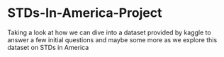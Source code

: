 # STDs-In-America-Project
 Taking a look at how we can dive into a dataset provided by kaggle to answer a few initial questions and maybe some more as we explore this dataset on STDs in America

